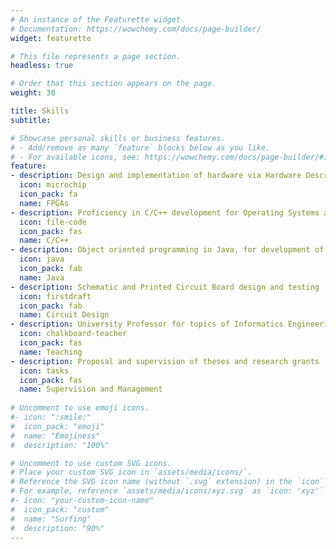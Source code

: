 ```yaml
---
# An instance of the Featurette widget.
# Documentation: https://wowchemy.com/docs/page-builder/
widget: featurette

# This file represents a page section.
headless: true

# Order that this section appears on the page.
weight: 30

title: Skills
subtitle:

# Showcase personal skills or business features.
# - Add/remove as many `feature` blocks below as you like.
# - For available icons, see: https://wowchemy.com/docs/page-builder/#icons
feature:
- description: Design and implementation of hardware via Hardware Description Languages or High-Level Synthesis
  icon: microchip
  icon_pack: fa
  name: FPGAs
- description: Proficiency in C/C++ development for Operating Systems and baremetal embedded environments
  icon: file-code
  icon_pack: fas
  name: C/C++
- description: Object oriented programming in Java, for development of tools, models, and languages
  icon: java
  icon_pack: fab
  name: Java
- description: Schematic and Printed Circuit Board design and testing
  icon: firstdraft
  icon_pack: fab
  name: Circuit Design
- description: University Professor for topics of Informatics Engineering, e.g., programming and computer architecture
  icon: chalkboard-teacher
  icon_pack: fas
  name: Teaching
- description: Proposal and supervision of theses and research grants
  icon: tasks
  icon_pack: fas
  name: Supervision and Management
    
# Uncomment to use emoji icons.
#- icon: ":smile:"
#  icon_pack: "emoji"
#  name: "Emojiness"
#  description: "100%"  

# Uncomment to use custom SVG icons.
# Place your custom SVG icon in `assets/media/icons/`.
# Reference the SVG icon name (without `.svg` extension) in the `icon` field.
# For example, reference `assets/media/icons/xyz.svg` as `icon: 'xyz'`
#- icon: "your-custom-icon-name"
#  icon_pack: "custom"
#  name: "Surfing"
#  description: "90%"
---
```

